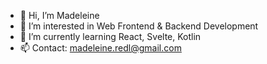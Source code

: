 - 👋 Hi, I’m Madeleine
- 👀 I’m interested in Web Frontend & Backend Development
- 🌱 I’m currently learning React, Svelte, Kotlin
- 📫 Contact: madeleine.redl@gmail.com

<!---
MadeleineR/MadeleineR is a ✨ special ✨ repository because its `README.md` (this file) appears on your GitHub profile.
You can click the Preview link to take a look at your changes.
--->

